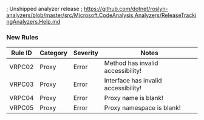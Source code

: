 ; Unshipped analyzer release
; https://github.com/dotnet/roslyn-analyzers/blob/master/src/Microsoft.CodeAnalysis.Analyzers/ReleaseTrackingAnalyzers.Help.md

### New Rules

Rule ID | Category | Severity | Notes
--------|----------|----------|--------------------
VRPC02  |  Proxy   |  Error   | Method has invalid accessibility!
VRPC03  |  Proxy   |  Error   | Interface has invalid accessibility!
VRPC04  |  Proxy   |  Error   | Proxy name is blank!
VRPC05  |  Proxy   |  Error   | Proxy namespace is blank!